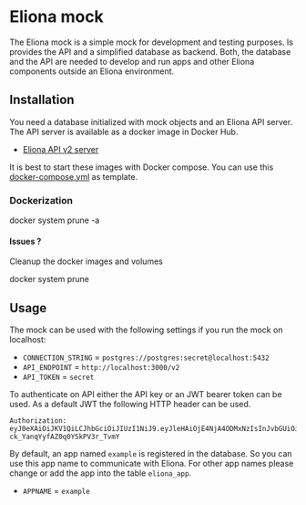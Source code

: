 # Eliona mock #

The Eliona mock is a simple mock for development and testing purposes. Is provides the API and a simplified database as backend. Both, the database and the API are needed to develop and run apps and other Eliona components outside an Eliona environment. 

## Installation ##

You need a database initialized with mock objects and an Eliona API server. The API server is available as a docker image in Docker Hub.

- [Eliona API v2 server](https://hub.docker.com/repository/docker/eliona/api-v2)

It is best to start these images with Docker compose. You can use this [docker-compose.yml](docker-compose.yml) as template. 


### Dockerization

docker system prune -a   


#### Issues ?

Cleanup the docker images and volumes

docker system prune



## Usage ##

The mock can be used with the following settings if you run the mock on localhost:

- `CONNECTION_STRING` = `postgres://postgres:secret@localhost:5432`
- `API_ENDPOINT` = `http://localhost:3000/v2`
- `API_TOKEN` = `secret`

To authenticate on API either the API key or an JWT bearer token can be used. As a default JWT the following HTTP header can be used. 

```
Authorization: eyJ0eXAiOiJKV1QiLCJhbGciOiJIUzI1NiJ9.eyJleHAiOjE4NjA4ODMxNzIsInJvbGUiOiJhZG1pbiIsImN1c3RfaWQiOiIwIiwicHJval9pZCI6IjAiLCJ1c2VyX2lkIjoiMCJ9.dIW8xMpx58zVEnl-ck_YanqYyfAZ0q0YSkPV3r_TvmY
```

By default, an app named `example` is registered in the database. So you can use this app name to communicate with Eliona. For other app names please change or add the app into the table `eliona_app`.

- `APPNAME` = `example`

